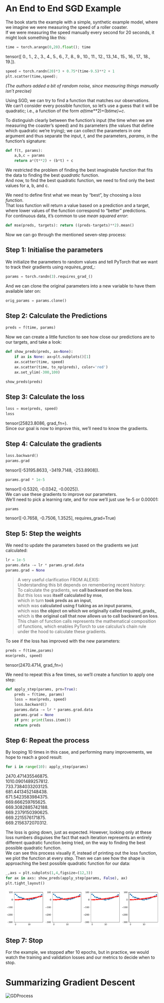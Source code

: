 # An End to End SGD Example

The book starts the example with a simple, synthetic example model, where we imagine we were measuring the speed of a roller coaster.     
If we were measuring the speed manually every second for 20 seconds, it might look something like this:
```python
time = torch.arange(0,20).float(); time
```
tensor([ 0.,  1.,  2.,  3.,  4.,  5.,  6.,  7.,  8.,  9., 10., 11., 12., 13.,14., 15., 16., 17., 18., 19.]).    
```python
speed = torch.randn(20)*3 + 0.75*(time-9.5)**2 + 1
plt.scatter(time,speed);
```
*(The authors added a bit of random noise, since measuring things manually isn’t precise)*

Using SGD, we can try to find a function that matches our observations.     
We can’t consider every possible function, so let’s use a guess that it will be quadratic; i.e., a function of the form *a*(time**2)+(b*time)+c*.

To distinguish clearly between the function’s input (the time when we are measuring the coaster’s speed) 
and its parameters (the values that define which quadratic we’re trying); we can collect the parameters in one argument 
and thus separate the input, *t*, and the parameters, *params*, in the function’s signature:

```python
def f(t, params):
    a,b,c = params
    return a*(t**2) + (b*t) + c
```
We restricted the problem of finding the best imaginable function that fits the data to finding the best *quadratic* function.     
And now, to find the best quadratic function, we need to find only the best values for a, b, and c.

We need to define first what we mean by “best”, by choosing a *loss function*.     
That loss function will return a value based on a prediction and a target, where lower values of the function correspond to “better” predictions.     
For continuous data, it’s common to use *mean squared error*:
```python
def mse(preds, targets): return ((preds-targets)**2).mean()
```

Now we can go through the mentioned seven-step process:

## Step 1: Initialise the parameters
We initialize the parameters to random values and tell PyTorch that we want to track their gradients using *requires_grad_*:
```python
params = torch.randn(3).requires_grad_()
```
And we can clone the original parameters into a new variable to have them available later on:
```python
orig_params = params.clone()
```

## Step 2: Calculate the Predictions
```python
preds = f(time, params)
```
Now we can create a little function to see how close our predictions are to our targets, and take a look:
```python
def show_preds(preds, ax=None):
    if ax is None: ax=plt.subplots()[1]
    ax.scatter(time, speed)
    ax.scatter(time, to_np(preds), color='red')
    ax.set_ylim(-300,100)
```
```python
show_preds(preds)
```

## Step 3: Calculate the loss
```python
loss = mse(preds, speed)
loss
```
tensor(25823.8086, grad_fn=<MeanBackward0>).    
Since our goal is now to improve this, we’ll need to know the gradients.

## Step 4: Calculate the gradients
```python
loss.backward()
params.grad
```
tensor([-53195.8633,  -3419.7148,   -253.8908]).    

```python
params.grad * 1e-5
```
tensor([-0.5320, -0.0342, -0.0025]).    
We can use these gradients to improve our parameters.     
We’ll need to pick a learning rate, and for now we’ll just use 1e-5 or 0.00001:

```python
params
```
tensor([-0.7658, -0.7506,  1.3525], requires_grad=True)

## Step 5: Step the weights
We need to update the parameters based on the gradients we just calculated:
```python
lr = 1e-5
params.data -= lr * params.grad.data
params.grad = None
```
> A very useful clarification FROM ALEXIS:      
Understanding this bit depends on remembering recent history:     
To calculate the gradients, we **call backward on the loss**.     
But this loss was **itself calculated by mse**,     
which in turn **took preds as an input**,     
which was **calculated using f taking as an input params**,     
which was **the object on which we originally called required_grads_**     
which is **the original call that now allows us to call backward on loss**.     
This chain of function calls represents the mathematical composition of functions, 
which enables PyTorch to use calculus’s chain rule under the hood to calculate these gradients.

To see if the loss has improved with the new parameters:
```python
preds = f(time,params)
mse(preds, speed)
```
tensor(2470.4714, grad_fn=<MeanBackward0>)

We need to repeat this a few times, so we’ll create a function to apply one step:
```python
def apply_step(params, prn=True):
    preds = f(time, params)
    loss = mse(preds, speed)
    loss.backward()
    params.data -= lr * params.grad.data
    params.grad = None
    if prn: print(loss.item())
    return preds
```

## Step 6: Repeat the process
By looping 10 times in this case, and performing many improvements, we hope to reach a good result:
```python
for i in range(10): apply_step(params)
```
2470.471435546875.    
1010.0901489257812.    
733.7384033203125.    
681.4413452148438.    
671.5423583984375.    
669.666259765625.    
669.3082885742188.    
669.2379150390625.    
669.2215576171875.    
669.2156372070312. 

The loss is going down, just as expected. However, looking only at these loss numbers 
disguises the fact that each iteration represents an entirely different quadratic function being tried, 
on the way to finding the best possible quadratic function.     
We can see this process visually if, instead of printing out the loss function, we plot the function at every step. 
Then we can see how the shape is approaching the best possible quadratic function for our data:

```python
_,axs = plt.subplots(1,4,figsize=(12,3))
for ax in axs: show_preds(apply_step(params, False), ax)
plt.tight_layout()
```

![FunctionApproachBest](https://github.com/luisenoz/luisenoz.github.io/blob/master/images/QuadrCurveShapes.png)

## Step 7: Stop
For the example, we stopped after 10 epochs, but in practice, we would watch the training and validation losses and our metrics to decide when to stop.

# Summarizing Gradient Descent

![GDProcess](https://www.google.com/url?sa=i&url=https%3A%2F%2Fwww.oreilly.com%2Flibrary%2Fview%2Fdeep-learning-for%2F9781492045519%2Fch04.html&psig=AOvVaw0CPD5bd2tsI5c6me81JXO-&ust=1606906103634000&source=images&cd=vfe&ved=0CAIQjRxqFwoTCKjzof_NrO0CFQAAAAAdAAAAABAD)

